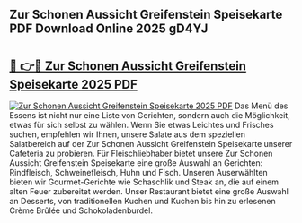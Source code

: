 ## Zur Schonen Aussicht Greifenstein Speisekarte PDF Download Online 2025 gD4YJ

# <h2><a href="http://gcbqsy.nevu.top/?p=Zur+Schonen+Aussicht+Greifenstein+Speisekarte">🔗 👉🔴 Zur Schonen Aussicht Greifenstein Speisekarte 2025 PDF</a></h2>

[![Zur Schonen Aussicht Greifenstein Speisekarte 2025 PDF](https://i.imgur.com/dBaPXMq.png)](http://gcbqsy.nevu.top/?p=Zur+Schonen+Aussicht+Greifenstein+Speisekarte)
Das Menü des Essens ist nicht nur eine Liste von Gerichten, sondern auch die Möglichkeit, etwas für sich selbst zu wählen. Wenn Sie etwas Leichtes und Frisches suchen, empfehlen wir Ihnen, unsere Salate aus dem speziellen Salatbereich auf der Zur Schonen Aussicht Greifenstein Speisekarte unserer Cafeteria zu probieren. Für Fleischliebhaber bietet unsere Zur Schonen Aussicht Greifenstein Speisekarte eine große Auswahl an Gerichten: Rindfleisch, Schweinefleisch, Huhn und Fisch. Unseren Auserwählten bieten wir Gourmet-Gerichte wie Schaschlik und Steak an, die auf einem alten Feuer zubereitet werden. Unser Restaurant bietet eine große Auswahl an Desserts, von traditionellen Kuchen und Kuchen bis hin zu erlesenen Crème Brûlée und Schokoladenburdel.
